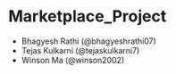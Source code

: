 # Marketplace_Project
- Bhagyesh Rathi (@bhagyeshrathi07)
- Tejas Kulkarni (@tejaskulkarni7)
- Winson Ma (@winson2002)
